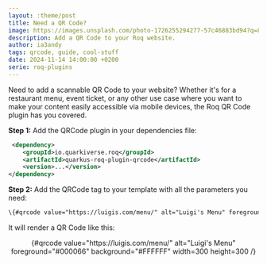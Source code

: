 ```yaml
---
layout: :theme/post
title: Need a QR Code?
image: https://images.unsplash.com/photo-1726255294277-57c46883bd94?q=80&w=3870&auto=format&fit=crop&ixlib=rb-4.0.3&ixid=M3wxMjA3fDB8MHxwaG90by1wYWdlfHx8fGVufDB8fHx8fA%3D%3D
description: Add a QR Code to your Roq website.
author: ia3andy
tags: qrcode, guide, cool-stuff
date: 2024-11-14 14:00:00 +0200
serie: roq-plugins
---
```


Need to add a scannable QR Code to your website? Whether it's for a restaurant menu, event ticket, or any other use case where you want to make your content easily accessible via mobile devices, the Roq QR Code plugin has you covered.

**Step 1:** Add the QRCode plugin in your dependencies file:

```xml
 <dependency>
    <groupId>io.quarkiverse.roq</groupId>
    <artifactId>quarkus-roq-plugin-qrcode</artifactId>
    <version>...</version>
</dependency>
```

**Step 2:** Add the QRCode tag to your template with all the parameters you need:

```html
\{#qrcode value="https://luigis.com/menu/" alt="Luigi's Menu" foreground="#000066" background="#FFFFFF" width=300 height=300 /}
```

It will render a QR Code like this:

<div style="text-align: center">
{#qrcode value="https://luigis.com/menu/" alt="Luigi's Menu" foreground="#000066" background="#FFFFFF" width=300 height=300 /}
</div>

